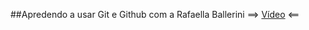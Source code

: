 
##Apredendo a usar Git e Github com a Rafaella Ballerini ==> [Vídeo](https://www.youtube.com/watch?v=UBAX-13g8OM&t=130s) <== 
